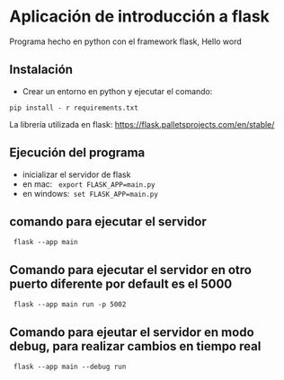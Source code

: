 # Aplicación de introducción a flask

Programa hecho en python con el framework flask, Hello word

## Instalación
- Crear un entorno en python y ejecutar el comando:
```
pip install - r requirements.txt
```
La librería utilizada en flask: https://flask.palletsprojects.com/en/stable/

## Ejecución del programa
- inicializar el servidor de flask
- en mac: ``` export FLASK_APP=main.py``` 
- en windows:``` set FLASK_APP=main.py```

## comando para ejecutar el servidor
``` flask --app main``` 

## Comando para ejecutar el servidor en otro puerto diferente por default es el 5000
``` flask --app main run -p 5002``` 

## Comando para ejeutar el servidor en modo debug, para realizar cambios en tiempo real 
``` flask --app main --debug run``` 
